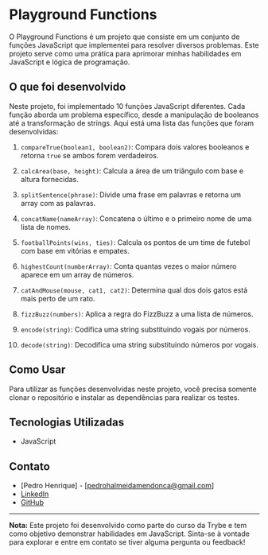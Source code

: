 # Playground Functions

O Playground Functions é um projeto que consiste em um conjunto de funções JavaScript que implementei para resolver diversos problemas. Este projeto serve como uma prática para aprimorar minhas habilidades em JavaScript e lógica de programação.

## O que foi desenvolvido

Neste projeto, foi implementado 10 funções JavaScript diferentes. Cada função aborda um problema específico, desde a manipulação de booleanos até a transformação de strings. Aqui está uma lista das funções que foram desenvolvidas:

1. `compareTrue(boolean1, boolean2)`: Compara dois valores booleanos e retorna `true` se ambos forem verdadeiros.

2. `calcArea(base, height)`: Calcula a área de um triângulo com base e altura fornecidas.

3. `splitSentence(phrase)`: Divide uma frase em palavras e retorna um array com as palavras.

4. `concatName(nameArray)`: Concatena o último e o primeiro nome de uma lista de nomes.

5. `footballPoints(wins, ties)`: Calcula os pontos de um time de futebol com base em vitórias e empates.

6. `highestCount(numberArray)`: Conta quantas vezes o maior número aparece em um array de números.

7. `catAndMouse(mouse, cat1, cat2)`: Determina qual dos dois gatos está mais perto de um rato.

8. `fizzBuzz(numbers)`: Aplica a regra do FizzBuzz a uma lista de números.

9. `encode(string)`: Codifica uma string substituindo vogais por números.

10. `decode(string)`: Decodifica uma string substituindo números por vogais.

## Como Usar

Para utilizar as funções desenvolvidas neste projeto, você precisa somente clonar o repositório e instalar as dependências para realizar os testes.

## Tecnologias Utilizadas

- JavaScript

## Contato

- [Pedro Henrique] - [pedrohalmeidamendonca@gmail.com]
- [LinkedIn](https://www.linkedin.com/in/pedrohxiv/)
- [GitHub](https://github.com/pedrohxiv)

---

**Nota:** Este projeto foi desenvolvido como parte do curso da Trybe e tem como objetivo demonstrar habilidades em JavaScript. Sinta-se à vontade para explorar e entre em contato se tiver alguma pergunta ou feedback!

